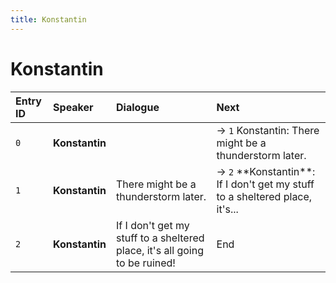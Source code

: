 ```yaml
---
title: Konstantin
---
```


# Konstantin


| Entry ID | Speaker | Dialogue | Next |
| :------- | :------ | :------- | :------------ |
| `0` | **Konstantin** |  | → `1` Konstantin: There might be a thunderstorm later\. |
| `1` | **Konstantin** | There might be a thunderstorm later\. | → `2` \*\*Konstantin\*\*: If I don't get my stuff to a sheltered place, it's\.\.\. |
| `2` | **Konstantin** | If I don't get my stuff to a sheltered place, it's all going to be ruined\! | End |
